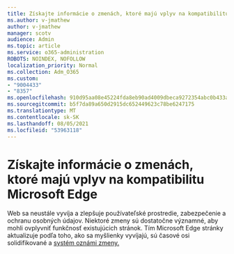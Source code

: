 ```yaml
---
title: Získajte informácie o zmenách, ktoré majú vplyv na kompatibilitu Microsoft Edge
ms.author: v-jmathew
author: v-jmathew
manager: scotv
audience: Admin
ms.topic: article
ms.service: o365-administration
ROBOTS: NOINDEX, NOFOLLOW
localization_priority: Normal
ms.collection: Adm_O365
ms.custom:
- "9004433"
- "8357"
ms.openlocfilehash: 910d95aa08e45224fda8eb90ad4009dbeca9272354abc0b433a63e4566810f64
ms.sourcegitcommit: b5f7da89a650d2915dc652449623c78be6247175
ms.translationtype: MT
ms.contentlocale: sk-SK
ms.lasthandoff: 08/05/2021
ms.locfileid: "53963118"
---
```

# <a name="learn-about-site-compatibility-affecting-changes-coming-to-microsoft-edge"></a>Získajte informácie o zmenách, ktoré majú vplyv na kompatibilitu Microsoft Edge

Web sa neustále vyvíja a zlepšuje používateľské prostredie, zabezpečenie a ochranu osobných údajov. Niektoré zmeny sú dostatočne významné, aby mohli ovplyvniť funkčnosť existujúcich stránok. Tím Microsoft Edge stránky aktualizuje podľa toho, ako sa myšlienky vyvíjajú, sú časové osi solidifikované a [systém oznámi zmeny.](https://go.microsoft.com/fwlink/?linkid=2135534)
